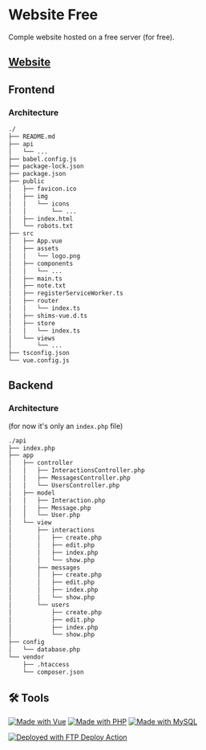 # Website Free

Comple website hosted on a free server (for free).

## [Website](http://ouvrard.niels.free.fr/)


## Frontend


### Architecture

```sh
./
├── README.md
├── api
│   └── ...
├── babel.config.js
├── package-lock.json
├── package.json
├── public
│   ├── favicon.ico
│   ├── img
│   │   └── icons
│   │       └── ...
│   ├── index.html
│   └── robots.txt
├── src
│   ├── App.vue
│   ├── assets
│   │   └── logo.png
│   ├── components
│   │   └── ...
│   ├── main.ts
│   ├── note.txt
│   ├── registerServiceWorker.ts
│   ├── router
│   │   └── index.ts
│   ├── shims-vue.d.ts
│   ├── store
│   │   └── index.ts
│   └── views
│       └── ...
├── tsconfig.json
└── vue.config.js
```

## Backend

### Architecture

(for now it's only an `index.php` file)

```sh
./api
├── index.php
├── app
│   ├── controller
│   │   ├── InteractionsController.php
│   │   ├── MessagesController.php
│   │   └── UsersController.php
│   ├── model
│   │   ├── Interaction.php
│   │   ├── Message.php
│   │   └── User.php
│   └── view
│       ├── interactions
│       │   ├── create.php
│       │   ├── edit.php
│       │   ├── index.php
│       │   └── show.php
│       ├── messages
│       │   ├── create.php
│       │   ├── edit.php
│       │   ├── index.php
│       │   └── show.php
│       └── users
│           ├── create.php
│           ├── edit.php
│           ├── index.php
│           └── show.php
├── config
│   └── database.php
└── vendor
    ├── .htaccess
    └── composer.json
```


## 🛠️ Tools

[![Made with Vue](https://img.shields.io/badge/Made%20with-Vue-42b883.svg)](https://vuejs.org/)
[![Made with PHP](https://img.shields.io/badge/Made%20with-PHP-777BB4.svg)](https://www.php.net/)
[![Made with MySQL](https://img.shields.io/badge/Made%20with-MySQL-4479A1.svg)](https://www.mysql.com/)
<!-- [![Documentation](https://img.shields.io/badge/Documentation-Yes-brightgreen.svg)](https://rclovis.github.io/R-Type-Documentation/) -->

[<img alt="Deployed with FTP Deploy Action" src="https://img.shields.io/badge/Deployed With-FTP DEPLOY ACTION-%3CCOLOR%3E?style=for-the-badge&color=2b9348">](https://github.com/SamKirkland/FTP-Deploy-Action)
